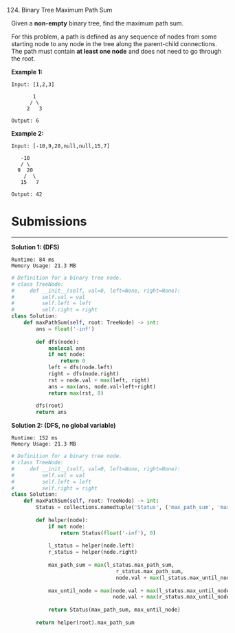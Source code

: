 124. Binary Tree Maximum Path Sum

Given a **non-empty** binary tree, find the maximum path sum.

For this problem, a path is defined as any sequence of nodes from some starting node to any node in the tree along the parent-child connections. The path must contain **at least one node** and does not need to go through the root.

**Example 1:**
```
Input: [1,2,3]

       1
      / \
     2   3

Output: 6
```

**Example 2:**
```
Input: [-10,9,20,null,null,15,7]

   -10
   / \
  9  20
    /  \
   15   7

Output: 42
```

# Submissions
---
**Solution 1: (DFS)**
```
Runtime: 84 ms
Memory Usage: 21.3 MB
```
```python
# Definition for a binary tree node.
# class TreeNode:
#     def __init__(self, val=0, left=None, right=None):
#         self.val = val
#         self.left = left
#         self.right = right
class Solution:
    def maxPathSum(self, root: TreeNode) -> int:
        ans = float('-inf')
        
        def dfs(node):
            nonlocal ans
            if not node:
                return 0
            left = dfs(node.left)
            right = dfs(node.right)
            rst = node.val + max(left, right)
            ans = max(ans, node.val+left+right)
            return max(rst, 0)
        
        dfs(root)
        return ans
```

**Solution 2: (DFS, no global variable)**
```
Runtime: 152 ms
Memory Usage: 21.3 MB
```
```python
# Definition for a binary tree node.
# class TreeNode:
#     def __init__(self, val=0, left=None, right=None):
#         self.val = val
#         self.left = left
#         self.right = right
class Solution:
    def maxPathSum(self, root: TreeNode) -> int:
        Status = collections.namedtuple('Status', ('max_path_sum', 'max_until_node'))
        
        def helper(node):
            if not node:
                return Status(float('-inf'), 0)
            
            l_status = helper(node.left)
            r_status = helper(node.right)
            
            max_path_sum = max(l_status.max_path_sum, 
                                  r_status.max_path_sum,
                                  node.val + max(l_status.max_until_node, 0) + max(r_status.max_until_node, 0))
            
            max_until_node = max(node.val + max(l_status.max_until_node, 0),  
                                 node.val + max(r_status.max_until_node, 0))
            
            return Status(max_path_sum, max_until_node)
    
        return helper(root).max_path_sum
```
